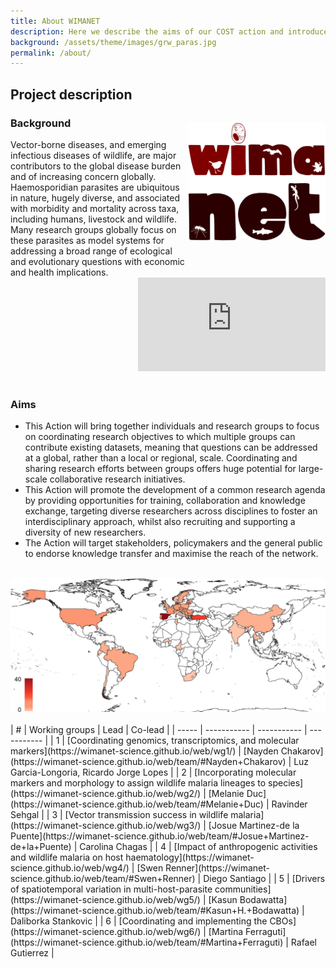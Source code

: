 ```yaml
---
title: About WIMANET
description: Here we describe the aims of our COST action and introduce the six working groups.
background: /assets/theme/images/grw_paras.jpg
permalink: /about/
---
```


## Project description
### Background 
<img alt="logo" src="../assets/theme/images/logo-big.png" width="220" align="right" style="position: relative; top: -27px;">
Vector-borne diseases, and emerging infectious diseases of wildlife, are major contributors to the global disease burden and of increasing concern globally. Haemosporidian parasites are ubiquitous in nature, hugely diverse, and associated with morbidity and mortality across taxa, including humans, livestock and wildlife. Many research groups globally focus on these parasites as model systems for addressing a broad range of ecological and evolutionary questions with economic and health implications. 
<br>
<div class="ratio ratio-16x9 mb-3" width="220" align="right" >
<iframe src="https://www.youtube.com/embed/zmbeq6P09CQ" frameborder="0" allowfullscreen></iframe>
</div>
<br>

### Aims
- This Action will bring together individuals and research groups to focus on coordinating research objectives to which multiple groups can contribute existing datasets, meaning that questions can be addressed at a global, rather than a local or regional, scale. Coordinating and sharing research efforts between groups offers huge potential for large-scale collaborative research initiatives. 
- This Action will promote the development of a common research agenda by providing opportunities for training, collaboration and knowledge exchange, targeting diverse researchers across disciplines to foster an interdisciplinary approach, whilst also recruiting and supporting a diversity of new researchers. 
- The Action will target stakeholders, policymakers and the general public to endorse knowledge transfer and maximise the reach of the network.
<br>
<img alt="map" src="../assets/theme/images/action-map.jpg">
<br>
<br>
| #  | Working groups      | Lead  | Co-lead | 
| -----  | ----------- | ----------- | ----------- | 
| 1  | [Coordinating genomics, transcriptomics, and molecular markers](https://wimanet-science.github.io/web/wg1/)      | [Nayden Chakarov](https://wimanet-science.github.io/web/team/#Nayden+Chakarov)  | Luz Garcia-Longoria, Ricardo Jorge Lopes  |
| 2  | [Incorporating molecular markers and morphology to assign wildlife malaria lineages to species](https://wimanet-science.github.io/web/wg2/)   | [Melanie Duc](https://wimanet-science.github.io/web/team/#Melanie+Duc)  | Ravinder Sehgal |
| 3  | [Vector transmission success in wildlife malaria](https://wimanet-science.github.io/web/wg3/)     | [Josue Martinez-de la Puente](https://wimanet-science.github.io/web/team/#Josue+Martinez-de+la+Puente)  |  Carolina Chagas |
| 4  | [Impact of anthropogenic activities and wildlife malaria on host haematology](https://wimanet-science.github.io/web/wg4/)   | [Swen Renner](https://wimanet-science.github.io/web/team/#Swen+Renner)  | Diego Santiago |
| 5  | [Drivers of spatiotemporal variation in multi-host-parasite communities](https://wimanet-science.github.io/web/wg5/)      | [Kasun Bodawatta](https://wimanet-science.github.io/web/team/#Kasun+H.+Bodawatta)  | Daliborka Stankovic |
| 6  | [Coordinating and implementing the CBOs](https://wimanet-science.github.io/web/wg6/)   | [Martina Ferraguti](https://wimanet-science.github.io/web/team/#Martina+Ferraguti)  | Rafael Gutierrez |
